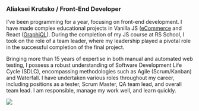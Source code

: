 ### Aliaksei Krutsko / Front-End Developer



I've been programming for a year, focusing on front-end development. I have made complex educational projects in Vanilla JS ([eCommerce](https://peakpulse-ecomm.netlify.app) and React ([GraphiQL](https://rsschool-graphi-ql.netlify.app)). During the completion of my JS course at RS School, I took on the role of a team leader, where my leadership played a pivotal role in the successful completion of the final project.

Bringing more than 15 years of expertise in both manual and automated web testing, I possess a robust understanding of Software Development Life Cycle (SDLC), encompassing methodologies such as Agile (Scrum/Kanban) and Waterfall.
I have undertaken various roles throughout my career, including positions as a tester, Scrum Master, QA team lead, and overall team lead.
I am responsible, manage my work well, and learn quickly.

![](https://www.codewars.com/users/akrutsko/badges/large)

<!--
**akrutsko/akrutsko** is a ✨ _special_ ✨ repository because its `README.md` (this file) appears on your GitHub profile.

Here are some ideas to get you started:

- 🔭 I’m currently working on ...
- 🌱 I’m currently learning ...
- 👯 I’m looking to collaborate on ...
- 🤔 I’m looking for help with ...
- 💬 Ask me about ...
- 📫 How to reach me: ...
- 😄 Pronouns: ...
- ⚡ Fun fact: ...
-->
